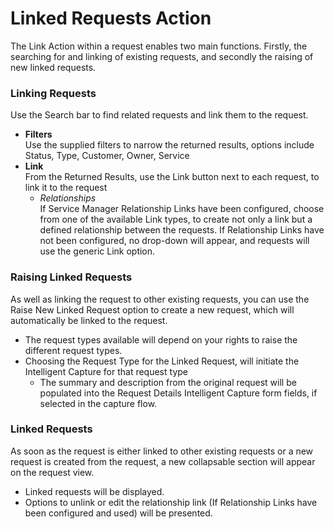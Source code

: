 # Linked Requests Action
The Link Action within a request enables two main functions. Firstly, the searching for and linking of existing requests, and secondly the raising of new linked requests.

### Linking Requests
Use the Search bar to find related requests and link them to the request.
* **Filters**<br>Use the supplied filters to narrow the returned results, options include Status, Type, Customer, Owner, Service
* **Link**<br>From the Returned Results, use the Link button next to each request, to link it to the request
    * *Relationships*<br>If Service Manager Relationship Links have been configured, choose from one of the available Link types, to create not only a link but a defined relationship between the requests. If Relationship Links have not been configured, no drop-down will appear, and requests will use the generic Link option.

### Raising Linked Requests
As well as linking the request to other existing requests, you can use the Raise New Linked Request option to create a new request, which will automatically be linked to the request.
* The request types available will depend on your rights to raise the different request types.
* Choosing the Request Type for the Linked Request, will initiate the Intelligent Capture for that request type
    * The summary and description from the original request will be populated into the Request Details Intelligent Capture form fields, if selected in the capture flow.

### Linked Requests
As soon as the request is either linked to other existing requests or a new request is created from the request, a new collapsable section will appear on the request view.
* Linked requests will be displayed.
* Options to unlink or edit the relationship link (If Relationship Links have been configured and used) will be presented.
<!-- https://wiki.hornbill.com/index.php?title=Link_Action_Item -->